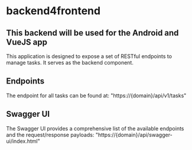 # backend4frontend

## This backend will be used for the Android and VueJS app

This application is designed to expose a set of RESTful endpoints to manage tasks. It serves as the backend component.

## Endpoints

The endpoint for all tasks can be found at: "https://{domain}/api/v1/tasks"

## Swagger UI

The Swagger UI provides a comprehensive list of the available endpoints and the request/response payloads: "https://{domain}/api/swagger-ui/index.html"
